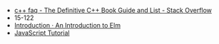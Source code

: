 - [c++ faq - The Definitive C++ Book Guide and List - Stack Overflow](https://stackoverflow.com/questions/388242/the-definitive-c-book-guide-and-list)
- 15-122
- [Introduction · An Introduction to Elm](https://guide.elm-lang.org/)
- [JavaScript Tutorial](https://www.w3schools.com/js/)
